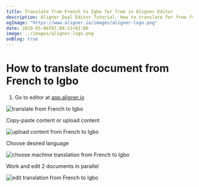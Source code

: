```yaml
---
title: Translate from French to Igbo for free in Aligner Editor
description: Aligner Dual Editor Tutorial. How to translate for free from French to Igbo. Aligner is multilingual document management platform. 
ogImage: "https://www.aligner.io/images/aligner-logo.png"
date: 2020-05-06T07:09:21+03:00
image: ../images/aligner-logo.png
onBlog: true
---
```


# How to translate document from French to Igbo

1. Go to editor at [app.aligner.io](https://app.aligner.io "Aligner App web page")

![translate from French to Igbo](../aligner-blank-editor.png "translate from French to Igbo")

Copy-paste content or upload content

![upload content from French to Igbo](../aligner-uploaded-document.png "upload content from French to Igbo")

Choose desired language

![choose machine translation from French to Igbo](../aligner-language-dropdown.png "choose machine translation from French to Igbo")

Work and edit 2 documents in parallel

![edit translation from French to Igbo](../aligner-double-sitded-editor.png "edit translation from French to Igbo")

